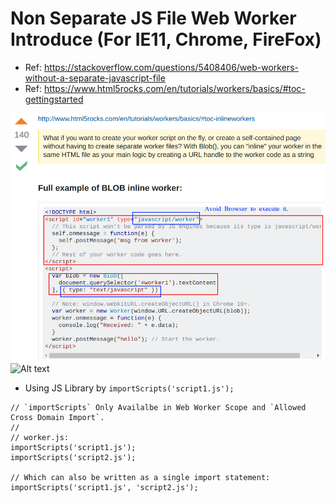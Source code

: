 # Non Separate JS File Web Worker Introduce (For IE11, Chrome, FireFox)

- Ref: https://stackoverflow.com/questions/5408406/web-workers-without-a-separate-javascript-file
- Ref: https://www.html5rocks.com/en/tutorials/workers/basics/#toc-gettingstarted

![Alt text](https://raw.githubusercontent.com/scott1028/HTML5-Web-Worker-Study/master/sample01.png "sample01.png")
![Alt text](https://raw.githubusercontent.com/scott1028/HTML5-Web-Worker-Study/sample01_ImportScripts.png "sample01_ImportScripts.png")

- Using JS Library by `importScripts('script1.js');`

```
// `importScripts` Only Availalbe in Web Worker Scope and `Allowed Cross Domain Import`.
//
// worker.js:
importScripts('script1.js');
importScripts('script2.js');

// Which can also be written as a single import statement:
importScripts('script1.js', 'script2.js');
```
